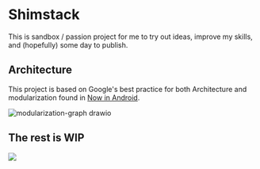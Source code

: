 # Shimstack
This is sandbox / passion project for me to try out ideas, improve my skills, and (hopefully) some day to publish.

## Architecture
This project is based on Google's best practice for both Architecture and modularization found in [Now in Android](https://github.com/android/nowinandroid).

![modularization-graph drawio](https://github.com/alpenraum/Shimstack/assets/38424979/80cb8eba-656c-430c-85ff-12f8909ab2f4)


## The rest is WIP

![](http://cataas.com/cat/gif)
